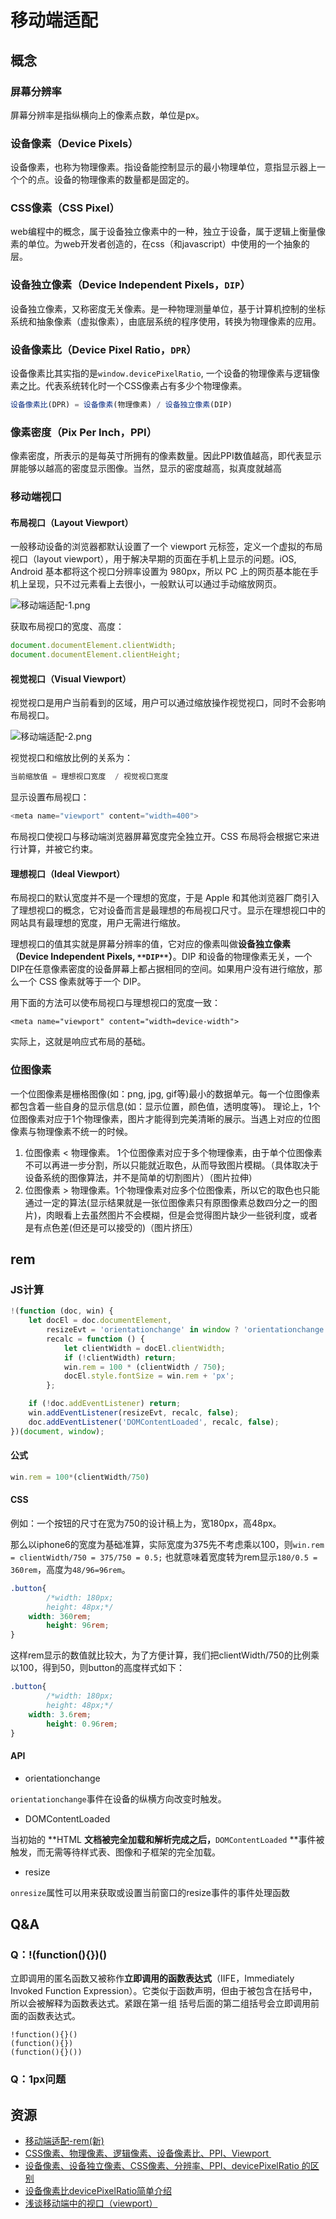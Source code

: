 # 移动端适配

## 概念

### 屏幕分辨率
屏幕分辨率是指纵横向上的像素点数，单位是px。

### 设备像素（Device Pixels）
设备像素，也称为物理像素。指设备能控制显示的最小物理单位，意指显示器上一个个的点。设备的物理像素的数量都是固定的。

### CSS像素（CSS Pixel）
web编程中的概念，属于设备独立像素中的一种，独立于设备，属于逻辑上衡量像素的单位。为web开发者创造的，在css（和javascript）中使用的一个抽象的层。

### 设备独立像素（Device Independent Pixels，`DIP`）
设备独立像素，又称密度无关像素。是一种物理测量单位，基于计算机控制的坐标系统和抽象像素（虚拟像素），由底层系统的程序使用，转换为物理像素的应用。

### 设备像素比（Device Pixel Ratio，`DPR`）
设备像素比其实指的是`window.devicePixelRatio`, 一个设备的物理像素与逻辑像素之比。代表系统转化时一个CSS像素占有多少个物理像素。
```javascript
设备像素比(DPR) = 设备像素(物理像素) / 设备独立像素(DIP)
```

### 像素密度（Pix Per Inch，PPI）
像素密度，所表示的是每英寸所拥有的像素数量。因此PPI数值越高，即代表显示屏能够以越高的密度显示图像。当然，显示的密度越高，拟真度就越高

### 移动端视口

#### 布局视口（Layout Viewport）
一般移动设备的浏览器都默认设置了一个 viewport 元标签，定义一个虚拟的布局视口（layout viewport），用于解决早期的页面在手机上显示的问题。iOS, Android 基本都将这个视口分辨率设置为 980px，所以 PC 上的网页基本能在手机上呈现，只不过元素看上去很小，一般默认可以通过手动缩放网页。

![移动端适配-1.png](../../images/移动端适配-1.png)

获取布局视口的宽度、高度：
```javascript
document.documentElement.clientWidth;
document.documentElement.clientHeight;
```

#### 视觉视口（Visual Viewport）
视觉视口是用户当前看到的区域，用户可以通过缩放操作视觉视口，同时不会影响布局视口。

![移动端适配-2.png](../../images/移动端适配-2.png)

视觉视口和缩放比例的关系为：

```javascript
当前缩放值 = 理想视口宽度  / 视觉视口宽度
```

显示设置布局视口：
```javascript
<meta name="viewport" content="width=400">
```

布局视口使视口与移动端浏览器屏幕宽度完全独立开。CSS 布局将会根据它来进行计算，并被它约束。

#### 理想视口（Ideal Viewport）
布局视口的默认宽度并不是一个理想的宽度，于是 Apple 和其他浏览器厂商引入了理想视口的概念，它对设备而言是最理想的布局视口尺寸。显示在理想视口中的网站具有最理想的宽度，用户无需进行缩放。

理想视口的值其实就是屏幕分辨率的值，它对应的像素叫做**设备独立像素（Device Independent Pixels, **`**DIP**`**）**。DIP 和设备的物理像素无关，一个 DIP在任意像素密度的设备屏幕上都占据相同的空间。如果用户没有进行缩放，那么一个 CSS 像素就等于一个 DIP。

用下面的方法可以使布局视口与理想视口的宽度一致：

```
<meta name="viewport" content="width=device-width">
```

实际上，这就是响应式布局的基础。

### 位图像素
一个位图像素是栅格图像(如：png, jpg, gif等)最小的数据单元。每一个位图像素都包含着一些自身的显示信息(如：显示位置，颜色值，透明度等)。
理论上，1个位图像素对应于1个物理像素，图片才能得到完美清晰的展示。当遇上对应的位图像素与物理像素不统一的时候。

1. 位图像素 < 物理像素。 1个位图像素对应于多个物理像素，由于单个位图像素不可以再进一步分割，所以只能就近取色，从而导致图片模糊。（具体取决于设备系统的图像算法，并不是简单的切割图片）（图片拉伸）
1. 位图像素 > 物理像素。1个物理像素对应多个位图像素，所以它的取色也只能通过一定的算法(显示结果就是一张位图像素只有原图像素总数四分之一的图片)，肉眼看上去虽然图片不会模糊，但是会觉得图片缺少一些锐利度，或者是有点色差(但还是可以接受的)（图片挤压）

## rem

### JS计算
```javascript
!(function (doc, win) {
    let docEl = doc.documentElement,
        resizeEvt = 'orientationchange' in window ? 'orientationchange' : 'resize',
        recalc = function () {
            let clientWidth = docEl.clientWidth;
            if (!clientWidth) return;
            win.rem = 100 * (clientWidth / 750);
            docEl.style.fontSize = win.rem + 'px';
        };

    if (!doc.addEventListener) return;
    win.addEventListener(resizeEvt, recalc, false);
    doc.addEventListener('DOMContentLoaded', recalc, false);
})(document, window);
```

#### 公式
```javascript
win.rem = 100*(clientWidth/750)
```

#### CSS
例如：一个按钮的尺寸在宽为750的设计稿上为，宽180px，高48px。

那么以iphone6的宽度为基础准算，实际宽度为375先不考虑乘以100，则`win.rem = clientWidth/750 = 375/750 = 0.5;` 也就意味着宽度转为rem显示`180/0.5 = 360rem`，高度为`48/96=96rem`。

```css
.button{
		/*width: 180px;
		height: 48px;*/
  	width: 360rem;
		height: 96rem;
}
```

这样rem显示的数值就比较大，为了方便计算，我们把clientWidth/750的比例乘以100，得到50，则button的高度样式如下：

```css
.button{
		/*width: 180px;
		height: 48px;*/
  	width: 3.6rem;
		height: 0.96rem;
}
```

#### API

- orientationchange

`orientationchange`事件在设备的纵横方向改变时触发。

- DOMContentLoaded

当初始的 **HTML **文档被完全加载和解析完成之后，**`DOMContentLoaded` **事件被触发，而无需等待样式表、图像和子框架的完全加载。

- resize

`onresize`属性可以用来获取或设置当前窗口的resize事件的事件处理函数

## Q&A

### Q：!(function(){})()
立即调用的匿名函数又被称作**立即调用的函数表达式**（IIFE，Immediately Invoked Function
Expression）。它类似于函数声明，但由于被包含在括号中，所以会被解释为函数表达式。紧跟在第一组
括号后面的第二组括号会立即调用前面的函数表达式。
```
!function(){}()
(function(){})
(function(){}())
```

### Q：1px问题

## 资源

- [移动端适配-rem(新)](https://www.cnblogs.com/formercoding/p/13019629.html)
- [CSS像素、物理像素、逻辑像素、设备像素比、PPI、Viewport ](https://github.com/jawil/blog/issues/21)
- [设备像素、设备独立像素、CSS像素、分辨率、PPI、devicePixelRatio 的区别](https://zhuanlan.zhihu.com/p/68563760)
- [设备像素比devicePixelRatio简单介绍](https://www.zhangxinxu.top/wordpress/2012/08/window-devicepixelratio/)
- [浅谈移动端中的视口（viewport）](https://www.cnblogs.com/yuduxyz/p/9745962.html)
